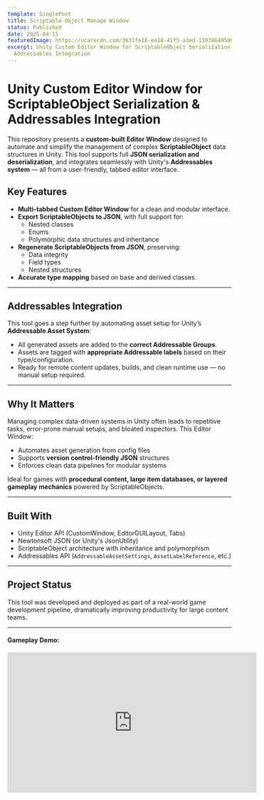 ```yaml
---
template: SinglePost
title: Scriptable Object Manage Window
status: Published
date: 2025-04-15
featuredImage: https://ucarecdn.com/3631fe18-ea18-41f5-a3ed-119386495008/
excerpt: Unity Custom Editor Window for ScriptableObject Serialization &
  Addressables Integration
---
```

# Unity Custom Editor Window for ScriptableObject Serialization & Addressables Integration

This repository presents a **custom-built Editor Window** designed to automate and simplify the management of complex **ScriptableObject** data structures in Unity. This tool supports full **JSON serialization and deserialization**, and integrates seamlessly with Unity's **Addressables system** — all from a user-friendly, tabbed editor interface.

## Key Features

- **Multi-tabbed Custom Editor Window** for a clean and modular interface.
- **Export ScriptableObjects to JSON**, with full support for:
  - Nested classes
  - Enums
  - Polymorphic data structures and inheritance
- **Regenerate ScriptableObjects from JSON**, preserving:
  - Data integrity
  - Field types
  - Nested structures
- **Accurate type mapping** based on base and derived classes.

---

## Addressables Integration

This tool goes a step further by automating asset setup for Unity’s **Addressable Asset System**:

- All generated assets are added to the **correct Addressable Groups**.
- Assets are tagged with **appropriate Addressable labels** based on their type/configuration.
- Ready for remote content updates, builds, and clean runtime use — no manual setup required.

---

## Why It Matters

Managing complex data-driven systems in Unity often leads to repetitive tasks, error-prone manual setups, and bloated inspectors. This Editor Window:

- Automates asset generation from config files
- Supports **version control-friendly JSON** structures
- Enforces clean data pipelines for modular systems

Ideal for games with **procedural content, large item databases, or layered gameplay mechanics** powered by ScriptableObjects.

---

## Built With

- Unity Editor API (CustomWindow, EditorGUILayout, Tabs)
- Newtonsoft JSON (or Unity's JsonUtility)
- ScriptableObject architecture with inheritance and polymorphism
- Addressables API (`AddressableAssetSettings`, `AssetLabelReference`, etc.)

---

## Project Status

This tool was developed and deployed as part of a real-world game development pipeline, dramatically improving productivity for large content teams.

---

#### Gameplay Demo:
<iframe width="560" height="315" src="https://www.youtube.com/embed/worTyFjI8Jg" frameborder="0" allow="accelerometer; autoplay; encrypted-media; gyroscope; picture-in-picture" allowfullscreen></iframe>